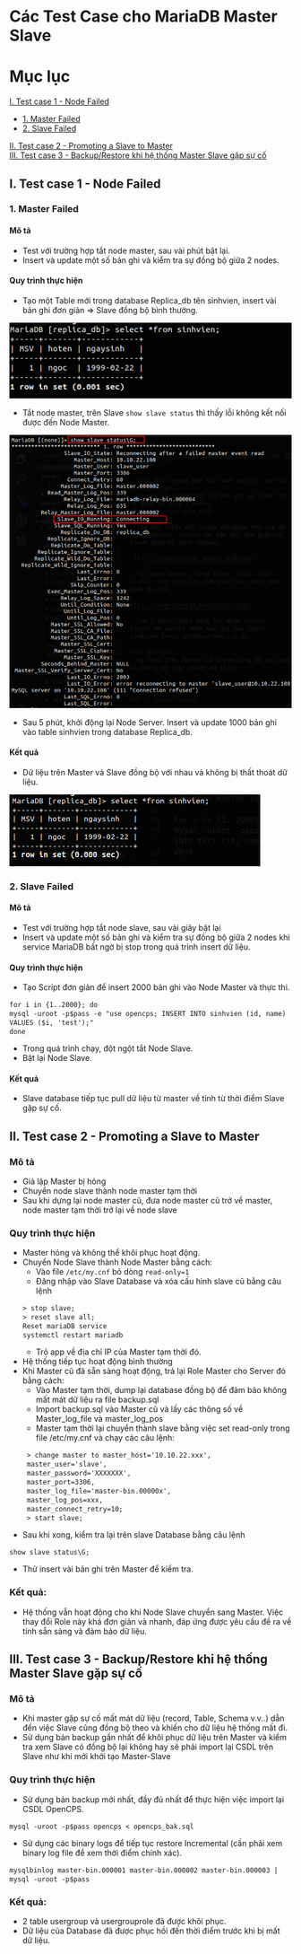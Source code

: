 # Các Test Case cho MariaDB Master Slave

# Mục lục 
[I. Test case 1 - Node Failed](#I)
- [1. Master Failed](#1)
- [2. Slave Failed](#2)  

[II. Test case 2 - Promoting a Slave to Master](#II)   
[III. Test case 3 - Backup/Restore khi hệ thống Master Slave gặp sự cố ](#III)

<a name="I"></a>

## I. Test case 1 - Node Failed 

<a name="1"></a>

### 1. Master Failed

#### Mô tả

- Test với trường hợp tắt node master, sau vài phút bật lại.
- Insert và update một số bản ghi và kiểm tra sự đồng bộ giữa 2 nodes.
#### Quy trình thực hiện

- Tạo một Table mới trong database Replica_db tên sinhvien, insert vài bản ghi đơn giản => Slave đồng bộ bình thường.

 ![](../images/mysql_master/a18.png) 

- Tắt node master, trên Slave `show slave status` thì thấy lỗi không kết nối được đến Node Master.

![](../images/mysql_master/a22.png) 

- Sau 5 phút, khởi động lại Node Server.
Insert và update 1000 bản ghi vào table sinhvien trong database Replica_db.

#### Kết quả
- Dữ liệu trên Master và Slave đồng bộ với nhau và không bị thất thoát dữ liệu.

![](../images/mysql_master/a23.png) 

<a name="2"></a>

### 2. Slave Failed

#### Mô tả

- Test với trường hợp tắt node slave, sau vài giây bật lại
- Insert và update một số bản ghi và kiểm tra sự đồng bộ giữa 2 nodes khi service MariaDB bất ngờ bị stop trong quá trình insert dữ liệu.

#### Quy trình thực hiện
- Tạo Script đơn giản để insert 2000 bản ghi vào Node Master và thực thi.
```
for i in {1..2000}; do
mysql -uroot -p$pass -e "use opencps; INSERT INTO sinhvien (id, name) VALUES ($i, 'test');"
done
```
- Trong quá trình chạy, đột ngột tắt Node Slave.
- Bật lại Node Slave.
#### Kết quả
- Slave database tiếp tục pull dữ liệu từ master về tính từ thời điểm Slave gặp sự cố. 

<a name="II"></a>

## II. Test case 2 - Promoting a Slave to Master 
### Mô tả

- Giả lập Master bị hỏng
- Chuyển node slave thành node master tạm thời
- Sau khi dựng lại node master cũ, đưa node master cũ trở về master, node master tạm thời trở lại về node slave
### Quy trình thực hiện

- Master hỏng và không thể khôi phục hoạt động.
- Chuyển Node Slave thành Node Master bằng cách:
    - Vào file `/etc/my.cnf` bỏ dòng `read-only=1`
    - Đăng nhập vào Slave Database và xóa cấu hình slave cũ bằng câu lệnh 
     ```
     > stop slave;
     > reset slave all;
     Reset mariaDB service
     systemctl restart mariadb
     ```
    - Trỏ app về địa chỉ IP của Master tạm thời đó.
- Hệ thống tiếp tục hoạt động bình thường
- Khi Master cũ đã sẵn sàng hoạt động, trả lại Role Master cho Server đó bằng cách:
    - Vào Master tạm thời, dump lại database đồng bộ để đảm bảo không mất mát dữ liệu ra file backup.sql
    - Import backup.sql vào Master cũ và lấy các thông số về Master_log_file và master_log_pos
    - Master tạm thời lại chuyển thành slave bằng việc set read-only trong file /etc/my.cnf và chạy các câu lệnh:
    ```
     > change master to master_host='10.10.22.xxx',
     master_user='slave',
     master_password='XXXXXXX',
     master_port=3306,
     master_log_file='master-bin.00000x',
     master_log_pos=xxx,
     master_connect_retry=10;
     > start slave;
    ```
- Sau khi xong, kiểm tra lại trên slave Database bằng câu lệnh
```
show slave status\G;
```
- Thử insert vài bản ghi trên Master để kiểm tra.
### Kết quả:

- Hệ thống vẫn hoạt động cho khi Node Slave chuyển sang Master. Việc thay đổi Role này khá đơn giản và nhanh, đáp ứng được yêu cầu đề ra về tính sẵn sàng và đảm bảo dữ liệu.

<a name="III"></a>

## III. Test case 3 - Backup/Restore khi hệ thống Master Slave gặp sự cố 
### Mô tả

- Khi master gặp sự cố mất mát dữ liệu (record, Table, Schema v.v..) dẫn đến việc Slave cũng đồng bộ theo và khiến cho dữ liệu hệ thống mất đi.
- Sử dụng bản backup gần nhất để khôi phục dữ liệu trên Master và kiểm tra xem Slave có đồng bộ lại không hay sẽ phải import lại CSDL trên Slave như khi mới khởi tạo Master-Slave
### Quy trình thực hiện

- Sử dụng bản backup mới nhất, đầy đủ nhất để thực hiện việc import lại CSDL OpenCPS.
```
mysql -uroot -p$pass opencps < opencps_bak.sql
```
- Sử dụng các binary logs để tiếp tục restore Incremental (cần phải xem binary log file để xem thời điểm chính xác).
```
mysqlbinlog master-bin.000001 master-bin.000002 master-bin.000003 | mysql -uroot -p$pass
```
### Kết quả:

- 2 table usergroup và usergrouprole đã được khôi phục.
- Dữ liệu của Database đã được phục hồi đến thời điểm trước khi bị mất dữ liệu.